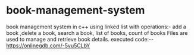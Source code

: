 # book-management-system
book management system in c++ using linked list with operations:- add a book ,delete a book, search a book, list of books, count of books
Files are used to manage and retrieve book details.
 executed code:--
          https://onlinegdb.com/-5vu5CLbY
